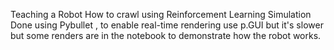 Teaching a Robot How to crawl using Reinforcement Learning 
Simulation Done using Pybullet , to enable real-time rendering use p.GUI but it's slower but some renders are in the notebook to demonstrate how the robot works.
